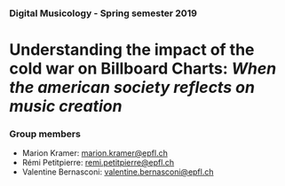 ### Digital Musicology - Spring semester 2019

# Understanding the impact of the cold war on Billboard Charts:  _When the american society reflects on music creation_

### Group members
- Marion Kramer: marion.kramer@epfl.ch
- Rémi Petitpierre: remi.petitpierre@epfl.ch
- Valentine Bernasconi: valentine.bernasconi@epfl.ch

